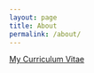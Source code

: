 ```yaml
---
layout: page
title: About
permalink: /about/
---
```


[My Curriculum Vitae](https://sites.google.com/view/federicascucchia/curriculum-vitae)

